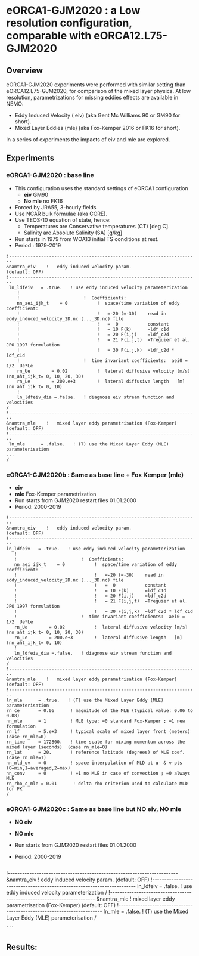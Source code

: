 # eORCA1-GJM2020 : a Low resolution configuration, comparable with eORCA12.L75-GJM2020

## Overview
eORCA1-GJM2020 experiments were performed with similar setting than eORCA12.L75-GJM2020, for comparison of the mixed layer physics. At low resolution, parametrizations for missing eddies effects are available in NEMO:
   * Eddy Induced Velocity ( eiv) (aka Gent Mc Williams 90 or GM90 for short).
   * Mixed Layer Eddies (mle) (aka Fox-Kemper 2016 or FK16 for short).

In a series of experiments the impacts of eiv and mle are explored.

## Experiments
### **eORCA1-GJM2020 :** base line
  * This configuration uses the standard settings of eORCA1 configuration
    * **eiv** GM90
    * **No mle** no FK16
  * Forced by JRA55, 3-hourly fields
  * Use NCAR bulk formulae (aka CORE).
  * Use TEOS-10 equation of state, hence:
    * Temperatures are Conservative temperatures (CT) [deg C].
    * Salinity are Absolute Salinity (SA) [g/kg]
  * Run starts in 1979 from WOA13 initial TS conditions at rest.
  * Period : 1979-2019

  ```
!-----------------------------------------------------------------------
&namtra_eiv    !   eddy induced velocity param.                         (default: OFF)
!-----------------------------------------------------------------------
   ln_ldfeiv   = .true.   ! use eddy induced velocity parameterization
      !
      !                        !  Coefficients:
      nn_aei_ijk_t    = 0           !  space/time variation of eddy coefficient:
      !                             !   =-20 (=-30)    read in eddy_induced_velocity_2D.nc (..._3D.nc) file
      !                             !   =  0           constant
      !                             !   = 10 F(k)      =ldf_c1d
      !                             !   = 20 F(i,j)    =ldf_c2d
      !                             !   = 21 F(i,j,t)  =Treguier et al. JPO 1997 formulation
      !                             !   = 30 F(i,j,k)  =ldf_c2d * ldf_c1d
      !                        !  time invariant coefficients:  aei0 = 1/2  Ue*Le
      rn_Ue        = 0.02           !  lateral diffusive velocity [m/s] (nn_aht_ijk_t= 0, 10, 20, 30)
      rn_Le        = 200.e+3        !  lateral diffusive length   [m]   (nn_aht_ijk_t= 0, 10)
      !
      ln_ldfeiv_dia =.false.   ! diagnose eiv stream function and velocities
/
!-----------------------------------------------------------------------
&namtra_mle    !   mixed layer eddy parametrisation (Fox-Kemper)       (default: OFF)
!-----------------------------------------------------------------------
   ln_mle      = .false.   ! (T) use the Mixed Layer Eddy (MLE) parameterisation
...
/
  ```

### **eORCA1-GJM2020b :** Same as base line  + Fox Kemper (mle)
  * **eiv** 
  * **mle** Fox-Kemper parametrization
  * Run starts from GJM2020 restart files 01.01.2000
  * Period: 2000-2019

   ```
!-----------------------------------------------------------------------
&namtra_eiv    !   eddy induced velocity param.                         (default: OFF)
!-----------------------------------------------------------------------
   ln_ldfeiv   = .true.   ! use eddy induced velocity parameterization
      !
      !                        !  Coefficients:
      nn_aei_ijk_t    = 0           !  space/time variation of eddy coefficient:
      !                             !   =-20 (=-30)    read in eddy_induced_velocity_2D.nc (..._3D.nc) file
      !                             !   =  0           constant
      !                             !   = 10 F(k)      =ldf_c1d
      !                             !   = 20 F(i,j)    =ldf_c2d
      !                             !   = 21 F(i,j,t)  =Treguier et al. JPO 1997 formulation
      !                             !   = 30 F(i,j,k)  =ldf_c2d * ldf_c1d
      !                        !  time invariant coefficients:  aei0 = 1/2  Ue*Le
      rn_Ue        = 0.02           !  lateral diffusive velocity [m/s] (nn_aht_ijk_t= 0, 10, 20, 30)
      rn_Le        = 200.e+3        !  lateral diffusive length   [m]   (nn_aht_ijk_t= 0, 10)
      !
      ln_ldfeiv_dia =.false.   ! diagnose eiv stream function and velocities
/
!-----------------------------------------------------------------------
&namtra_mle    !   mixed layer eddy parametrisation (Fox-Kemper)       (default: OFF)
!-----------------------------------------------------------------------
   ln_mle      = .true.   ! (T) use the Mixed Layer Eddy (MLE) parameterisation
   rn_ce       = 0.06      ! magnitude of the MLE (typical value: 0.06 to 0.08)
   nn_mle      = 1         ! MLE type: =0 standard Fox-Kemper ; =1 new formulation
   rn_lf       = 5.e+3     ! typical scale of mixed layer front (meters)                      (case rn_mle=0)
   rn_time     = 172800.   ! time scale for mixing momentum across the mixed layer (seconds)  (case rn_mle=0)
   rn_lat      = 20.       ! reference latitude (degrees) of MLE coef.                        (case rn_mle=1)
   nn_mld_uv   = 0         ! space interpolation of MLD at u- & v-pts (0=min,1=averaged,2=max)
   nn_conv     = 0         ! =1 no MLE in case of convection ; =0 always MLE
   rn_rho_c_mle = 0.01      ! delta rho criterion used to calculate MLD for FK
/
   ```

### **eORCA1-GJM2020c :** Same as base line but NO eiv, NO mle
  * **NO eiv** 
  * **NO mle** 
  * Run starts from GJM2020 restart files 01.01.2000
  * Period: 2000-2019

    ```
!-----------------------------------------------------------------------
&namtra_eiv    !   eddy induced velocity param.                         (default: OFF)
!-----------------------------------------------------------------------
   ln_ldfeiv   = .false.   ! use eddy induced velocity parameterization
/
!-----------------------------------------------------------------------
&namtra_mle    !   mixed layer eddy parametrisation (Fox-Kemper)       (default: OFF)
!-----------------------------------------------------------------------
   ln_mle      = .false.   ! (T) use the Mixed Layer Eddy (MLE) parameterisation
/

    ```

## Results:

